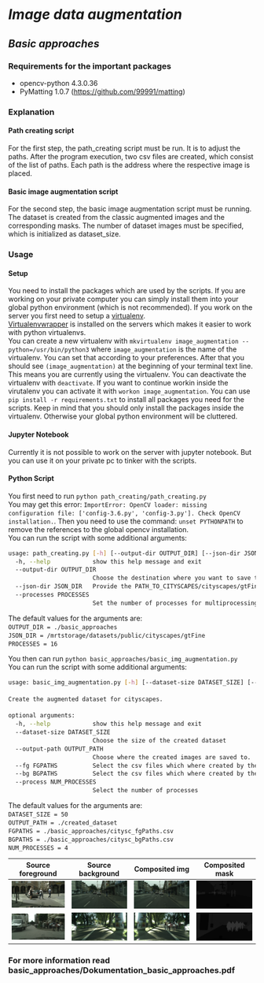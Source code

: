 # *Image data augmentation*

## *Basic approaches*

### Requirements for the important packages
- opencv-python 4.3.0.36
- PyMatting 1.0.7 (https://github.com/99991/matting)

### Explanation
#### Path creating script
For the first step, the path_creating script must be run. 
It is to adjust the paths.
After the program execution, two csv files are created, which consist of the list of paths. 
Each path is the address where the respective image is placed.

#### Basic image augmentation script
For the second step, the basic image augmentation script must be running.
The dataset is created from the classic augmented images and the corresponding masks. 
The number of dataset images must be specified, which is initialized as dataset_size. 

### Usage
#### Setup
You need to install the packages which are used by the scripts. If you are working on your private computer you can simply install them into your global python environment (which is not recommended).
If you work on the server you first need to setup a [virtualenv](https://docs.python.org/3/library/venv.html).  
[Virtualenvwrapper](https://virtualenvwrapper.readthedocs.io/en/latest/) is installed on the servers which makes it easier to work with python virtualenvs.  
You can create a new virtualenv with `mkvirtualenv image_augmentation --python=/usr/bin/python3` where `image_augmentation` is the name of the virtualenv. You can set that according to your preferences.
After that you should see `(image_augmentation)` at the beginning of your terminal text line. This means you are currently using the virtualenv. You can deactivate the virtualenv with `deactivate`. 
If you want to continue workin inside the virutalenv you can activate it with `workon image_augmentation`. 
You can use `pip install -r requirements.txt` to install all packages you need for the scripts. Keep in mind that you should only install the packages inside the virtualenv. Otherwise your global python environment will be cluttered.

#### Jupyter Notebook
Currently it is not possible to work on the server with jupyter notebook. But you can use it on your private pc to tinker with the scripts.

#### Python Script
You first need to run `python path_creating/path_creating.py`  
You may get this error: `ImportError: OpenCV loader: missing configuration file: ['config-3.6.py', 'config-3.py']. Check OpenCV installation.`. 
Then you need to use the command: `unset PYTHONPATH` to remove the references to the global opencv installation.  
You can run the script with some additional arguments:  
```bash
usage: path_creating.py [-h] [--output-dir OUTPUT_DIR] [--json-dir JSON_DIR] [--processes PROCESSES]
  -h, --help            show this help message and exit
  --output-dir OUTPUT_DIR
                        Choose the destination where you want to save the output csv to
  --json-dir JSON_DIR   Provide the PATH_TO_CITYSCAPES/cityscapes/gtFine
  --processes PROCESSES
                        Set the number of processes for multiprocessing
```
The default values for the arguments are:  
`OUTPUT_DIR = ./basic_approaches`  
`JSON_DIR = /mrtstorage/datasets/public/cityscapes/gtFine`  
`PROCESSES = 16`   

You then can run `python basic_approaches/basic_img_augmentation.py`    
You can run the script with some additional arguments:   
```bash
usage: basic_img_augmentation.py [-h] [--dataset-size DATASET_SIZE] [--output-path OUTPUT_PATH] [--fg FGPATHS] [--bg BGPATHS] [--process NUM_PROCESSES]

Create the augmented dataset for cityscapes.

optional arguments:
  -h, --help            show this help message and exit
  --dataset-size DATASET_SIZE
                        Choose the size of the created dataset
  --output-path OUTPUT_PATH
                        Choose where the created images are saved to.
  --fg FGPATHS          Select the csv files which where created by the path_creating script
  --bg BGPATHS          Select the csv files which where created by the path_creating script
  --process NUM_PROCESSES
                        Select the number of processes

```
The default values for the arguments are:  
`DATASET_SIZE = 50`  
`OUTPUT_PATH = ./created_dataset`  
`FGPATHS = ./basic_approaches/citysc_fgPaths.csv`  
`BGPATHS = ./basic_approaches/citysc_bgPaths.csv`  
`NUM_PROCESSES = 4`  


| Source foreground | Source background | Composited img | Composited mask |
| --- | --- | --- | --- |
| ![](example_data/fg_1.png) | ![](example_data/bg_1.png) | ![](example_data/img_1.png) | ![](example_data/mask_1.png) | 
| ![](example_data/fg_2.png) | ![](example_data/bg_2.png) | ![](example_data/img_2.png) | ![](example_data/mask_2.png) |


### For more information read basic_approaches/Dokumentation_basic_approaches.pdf
